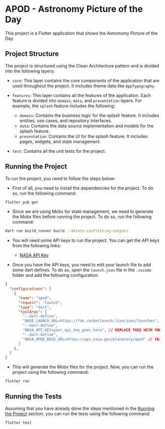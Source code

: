 # APOD - Astronomy Picture of the Day

This project is a Flutter application that shows the Astronomy Picture of the Day.

## Project Structure

The project is structured using the Clean Architecture pattern and is divided into the following layers:

- `core`: This layer contains the core components of the application that are used throughout the project. It includes theme data like `AppTypography`.

- `features`: This layer contains all the features of the application. Each feature is divided into `domain`, `data`, and `presentation` layers. For example, the `splash` feature includes the following:

  - `domain`: Contains the business logic for the splash feature. It includes entities, use cases, and repository interfaces.
  - `data`: Contains the data source implementation and models for the splash feature.
  - `presentation`: Contains the UI for the splash feature. It includes pages, widgets, and state management.

- `test`: Contains all the unit tests for the project.

## Running the Project

To run the project, you need to follow the steps below:

- First of all, you need to install the dependencies for the project. To do so, run the following command:

```bash
flutter pub get
```

- Since we are using Mobx for state management, we need to generate the Mobx files before running the project. To do so, run the following command:

```bash
dart run build_runner build --delete-conflicting-outputs
```

- You will need some API keys to run the project. You can get the API keys from the following links:

  - [NASA API Key](https://api.nasa.gov/)

- Once you have the API keys, you need to edit your launch file to add some dart defines. To do so, open the `launch.json` file in the `.vscode` folder and add the following configuration:

```json
{
  "configurations": [
    {
      "name": "apod",
      "request": "launch",
      "type": "dart",
      "toolArgs": [
        "--dart-define",
        "BASE_LAUNCH_URL=https://fdo.rocketlaunch.live/json/launches", // This is the base URL for the rocket launch API and should not be changed
        "--dart-define",
        "NASA_API_KEY=your_api_key_goes_here", // REPLACE THIS WITH YOUR API KEY FROM THE STEP BEFORE
        "--dart-define",
        "NASA_APOD_BASE_URL=https://api.nasa.gov/planetary/apod" // this is the base URL for the NASA APOD API and should not be changed
      ]
    },
  ]
}
```
  

- This will generate the Mobx files for the project. Now, you can run the project using the following command:

```bash
flutter run
```

## Running the Tests
Assuming that you have already done the steps mentioned in the [Running the Project](#running-the-project) section, you can run the tests using the following command:

```bash
flutter test
```